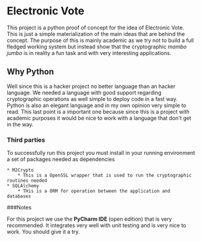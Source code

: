 # Electronic Vote

This project is a python proof of concept for the idea of Electronic Vote. This is just a simple materialization of the 
main ideas that are behind the concept. The purpose of this is mainly academic as we try not to build a full fledged 
working system but instead show that the cryptographic *mambo jumbo* is in reality a fun task and with very interesting
 applications. 
 
 
## Why Python

Well since this is a hacker project no better language than an hacker language. We needed a language with good support
regarding cryptographic operations as well simple to deploy code in a fast way. Python is also an elegant language and
in my own opinion very simple to read. This last point is a important one because since this is a project with academic
purposes it would be nice to work with a language that don't get in the way.


### Third parties

To successfully run this project you must install in your running environment a set of packages needed as dependencies

    * M2Crypto
        * This is a OpenSSL wrapper that is used to run the cryptographic routines needed
    * SQLAlchemy
        * THis is a ORM for operation between the application and databases

###Notes

For this project we use the **PyCharm IDE** (open edition) that is very recommended. It integrates very well with unit
testing and is very nice to work. You should give it a try. 